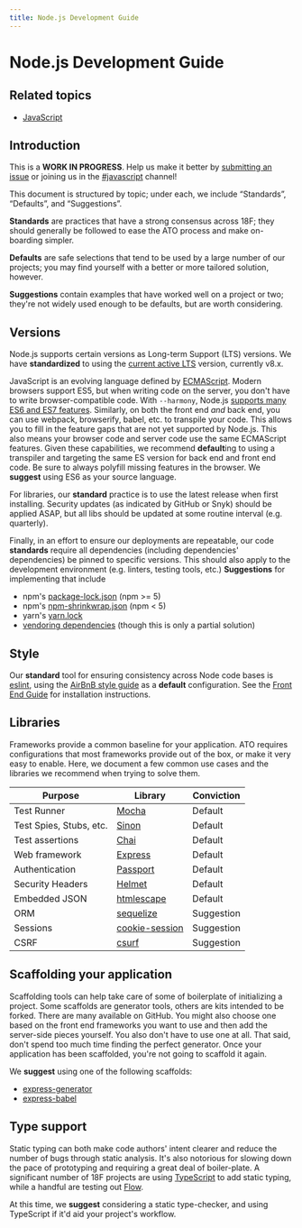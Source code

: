 ```yaml
---
title: Node.js Development Guide
---
```

# Node.js Development Guide

## Related topics
* [JavaScript](/javascript)

## Introduction

This is a **WORK IN PROGRESS**. Help us make it better by [submitting an
issue](https://github.com/18F/development-guide) or joining us in the
[#javascript](https://gsa-tts.slack.com/messages/C032KSPPQ) channel!

This document is structured by topic; under each, we include “Standards”,
“Defaults”, and “Suggestions”.

**Standards** are practices that have a strong consensus across 18F; they
should generally be followed to ease the ATO process and make on-boarding
simpler.

**Defaults** are safe selections that tend to be used by a large number of our
projects; you may find yourself with a better or more tailored solution,
however.

**Suggestions** contain examples that have worked well on a project or two;
they're not widely used enough to be defaults, but are worth considering.


## Versions

Node.js supports certain versions as Long-term Support (LTS) versions. We have
**standardized** to using the [current active
LTS](https://github.com/nodejs/LTS#lts-schedule1) version, currently v8.x.


JavaScript is an evolving language defined by
[ECMAScript](https://en.wikipedia.org/wiki/ECMAScript). Modern browsers
support ES5, but when writing code on the server, you don't have to write
browser-compatible code. With `--harmony`, Node.js [supports many ES6 and ES7
features](http://node.green/). Similarly, on both the front end _and_ back end,
you can use webpack, browserify, babel, etc. to transpile your code. This
allows you to fill in the feature gaps that are not yet supported by Node.js.
This also means your browser code and server code use the same ECMAScript
features. Given these capabilities, we recommend **default**ing to using a
transpiler and targeting the same ES version for back end and front end code.
Be sure to always polyfill missing features in the browser. We **suggest**
using ES6 as your source language.

For libraries, our **standard** practice is to use the latest release when
first installing. Security updates (as indicated by GitHub or Snyk) should be
applied ASAP, but all libs should be updated at some routine interval (e.g.
quarterly).

Finally, in an effort to ensure our deployments are repeatable, our code
**standards** require all dependencies (including dependencies' dependencies)
be pinned to specific versions. This should also apply to the development
environment (e.g. linters, testing tools, etc.) **Suggestions** for
implementing that include
* npm's [package-lock.json](https://docs.npmjs.com/files/package-lock.json)
  (npm &gt;= 5)
* npm's [npm-shrinkwrap.json](https://docs.npmjs.com/files/shrinkwrap.json)
  (npm &lt; 5)
* yarn's [yarn.lock](https://yarnpkg.com/lang/en/docs/yarn-lock/)
* [vendoring
  dependencies](http://docs.cloudfoundry.org/buildpacks/node/index.html#vendoring)
  (though this is only a partial solution)

## Style

Our **standard** tool for ensuring consistency across Node code bases is
[eslint](http://eslint.org/), using the [AirBnB style
guide](https://github.com/airbnb/javascript) as a **default** configuration.
See the [Front End Guide](https://frontend.18f.gov/javascript/style/) for
installation instructions.

## Libraries

Frameworks provide a common baseline for your application. ATO requires
configurations that most frameworks provide out of the box, or make it very easy
to enable. Here, we document a few common use cases and the libraries we
recommend when trying to solve them.

| Purpose | Library | Conviction |
| --- | --- | --- |
| Test Runner | [Mocha](https://mochajs.org/) | Default |
| Test Spies, Stubs, etc. | [Sinon](https://www.npmjs.com/package/sinon) | Default |
| Test assertions | [Chai](https://www.npmjs.com/package/chai) | Default |
| Web framework | [Express](https://expressjs.com) | Default |
| Authentication | [Passport](http://www.passportjs.org/) | Default |
| Security Headers | [Helmet](https://www.npmjs.com/package/helmet) | Default |
| Embedded JSON | [htmlescape](https://www.npmjs.com/package/htmlescape) | Default |
| ORM | [sequelize](https://www.npmjs.com/package/sequelize) | Suggestion |
| Sessions | [cookie-session](https://www.npmjs.com/package/cookie-session) | Suggestion |
| CSRF | [csurf](https://www.npmjs.com/package/csurf) | Suggestion |

## Scaffolding your application

Scaffolding tools can help take care of some of boilerplate of initializing a
project. Some scaffolds are generator tools, others are kits intended to be
forked. There are many available on GitHub. You might also choose one based on
the front end frameworks you want to use and then add the server-side pieces
yourself. You also don't have to use one at all. That said, don't spend too
much time finding the perfect generator. Once your application has been
scaffolded, you're not going to scaffold it again.

We **suggest** using one of the following scaffolds:

- [express-generator](https://www.npmjs.com/package/express-generator)
- [express-babel](https://github.com/vmasto/express-babel)

## Type support

Static typing can both make code authors' intent clearer and reduce the number
of bugs through static analysis. It's also notorious for slowing down the pace
of prototyping and requiring a great deal of boiler-plate. A significant
number of 18F projects are using [TypeScript](https://www.typescriptlang.org/)
to add static typing, while a handful are testing out
[Flow](https://flow.org/).

At this time, we **suggest** considering a static type-checker, and using
TypeScript if it'd aid your project's workflow.
